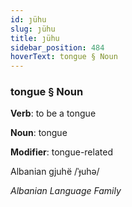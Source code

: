 ```yaml
---
id: ȷühu
slug: ȷühu
title: ȷühu
sidebar_position: 484
hoverText: tongue § Noun
---
```


### tongue § Noun

**Verb**: to be a tongue

**Noun**: tongue

**Modifier**: tongue-related

Albanian gjuhë /ˈɟuhə/

*Albanian Language Family*